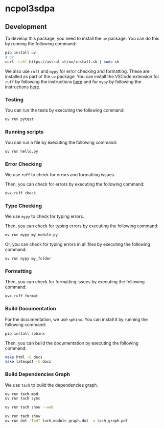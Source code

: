 # ncpol3sdpa

## Development

To develop this package, you need to install the `uv` package. You can do this by running the following command:

```bash
pip install uv
# or
curl -LsSf https://astral.sh/uv/install.sh | sudo sh
```

We also use `ruff` and `mypy` for error checking and formatting. These are installed as part of the `uv` package. You can install the VSCode extension for `ruff` by following the instructions [here](https://marketplace.visualstudio.com/items?itemName=charliermarsh.ruff) and for `mypy` by following the instructions [here](https://marketplace.visualstudio.com/items?itemName=matangover.mypy).

### Testing

You can run the tests by executing the following command:

```bash
uv run pytest
```

### Running scripts

You can run a file by executing the following command:

```bash
uv run hello.py
```

### Error Checking

We use `ruff` to check for errors and formatting issues.

Then, you can check for errors by executing the following command:

```bash
uvx ruff check
```

### Type Checking

We use `mypy` to check for typing errors.

Then, you can check for typing errors by executing the following command:

```bash
uv run mypy my_module.py
```
Or, you can check for typing errors in all files by executing the following command:

```bash
uv run mypy my_folder
```

### Formatting

Then, you can check for formatting issues by executing the following command:


```bash
uvx ruff format
```

### Build Documentation

For the documentation, we use `sphinx`. You can install it by running the following command:

```bash
pip install sphinx
```

Then, you can build the documentation by executing the following command:

```bash
make html -C docs
make latexpdf -C docs
```

### Build Dependencies Graph

We use `tach` to build the dependencies graph. 

```bash
uv run tach mod
uv run tach sync
```

```bash
uv run tach show --web
```
```bash
uv run tach show 
uv run dot -Tpdf tach_module_graph.dot -o tach_graph.pdf
```
